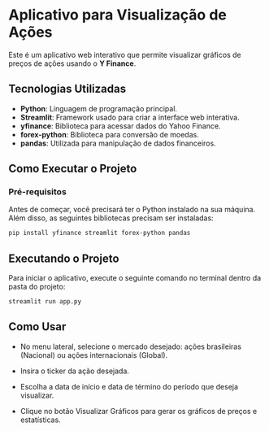 # Aplicativo para Visualização de Ações

Este é um aplicativo web interativo que permite visualizar gráficos de preços de ações usando o **Y Finance**.

## Tecnologias Utilizadas

- **Python**: Linguagem de programação principal.
- **Streamlit**: Framework usado para criar a interface web interativa.
- **yfinance**: Biblioteca para acessar dados do Yahoo Finance.
- **forex-python**: Biblioteca para conversão de moedas.
- **pandas**: Utilizada para manipulação de dados financeiros.

## Como Executar o Projeto

### Pré-requisitos

Antes de começar, você precisará ter o Python instalado na sua máquina. Além disso, as seguintes bibliotecas precisam ser instaladas:

```bash
pip install yfinance streamlit forex-python pandas
```

## Executando o Projeto

Para iniciar o aplicativo, execute o seguinte comando no terminal dentro da pasta do projeto:

```bash
streamlit run app.py
```

## Como Usar

- No menu lateral, selecione o mercado desejado: ações brasileiras (Nacional) ou ações internacionais (Global).

 - Insira o ticker da ação desejada.
  
- Escolha a data de início e data de término do período que deseja visualizar.

- Clique no botão Visualizar Gráficos para gerar os gráficos de preços e estatísticas.
